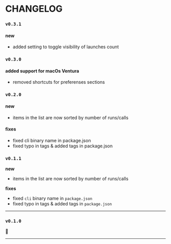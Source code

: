 CHANGELOG
===

### `v0.3.1`

#### new

- added setting to toggle visibility of launches count

### `v0.3.0`

#### added support for macOs Ventura

- removed shortcuts for preferenses sections

### `v0.2.0`

#### new

- items in the list are now sorted by number of runs/calls

#### fixes

- fixed cli binary name in package.json
- fixed typo in tags & added tags in package.json

### `v0.1.1`

**new**
- items in the list are now sorted by number of runs/calls

**fixes**
- fixed `cli` binary name in `package.json`
- fixed typo in tags & added tags in `package.json`

---

### `v0.1.0`

🚀

---
